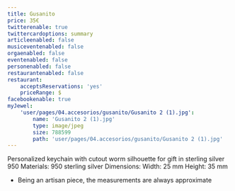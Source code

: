 ```yaml
---
title: Gusanito
price: 35€
twitterenable: true
twittercardoptions: summary
articleenabled: false
musiceventenabled: false
orgaenabled: false
eventenabled: false
personenabled: false
restaurantenabled: false
restaurant:
    acceptsReservations: 'yes'
    priceRange: $
facebookenable: true
myJewel:
    'user/pages/04.accesorios/gusanito/Gusanito 2 (1).jpg':
        name: 'Gusanito 2 (1).jpg'
        type: image/jpeg
        size: 788599
        path: 'user/pages/04.accesorios/gusanito/Gusanito 2 (1).jpg'
---
```


Personalized keychain with cutout worm silhouette for gift in
sterling silver 950
Materials: 950 sterling silver
Dimensions: Width: 25 mm Height: 35 mm
* Being an artisan piece, the measurements are always approximate